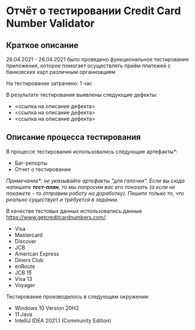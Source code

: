 # Отчёт о тестировании Credit Card Number Validator

## Краткое описание

26.04.2021 - 26.04.2021 было проведено функциональное тестирование приложения, которое помогает осуществлять приём платежей с банковских карт различным организациям

На тестирование затрачено: 1 час

В результате тестирования выявлены следующие дефекты:
* <ссылка на описание дефекта>
* <ссылка на описание дефекта>
* <ссылка на описание дефекта>

## Описание процесса тестирования

В процессе тестирования использовались следующие артефакты*:
* Баг-репорты
* Отчет о тестировании

*Примечание\*: не указывайте артефакты "для галочки". Если вы сюда напишите **тест-план**, то мы попросим вас его показать (а если не покажете - то отправим работу на доработку). Пишите только то, что реально существует и требуется в задании.*

В качестве тестовых данных использовались данные https://www.getcreditcardnumbers.com/:
* Visa
* Mastercard
* Discover
* JCB
* American Express
* Diners Club
* enRoute
* JCB 15
* Visa 13
* Voyager

Тестирование производилось в следующем окружении:
* Windows 10 Version 20H2
* 11 Java
* IntelliJ IDEA 2021.1 (Community Edition)
